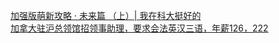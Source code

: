  
[加强版萌新攻略 · 未来篇 （上）| 我在科大挺好的](http://www.dianyue.me/archives/544/wvx47bs2hhnqxw2l/)  
[加拿大驻沪总领馆招领事助理，要求会法英汉三语，年薪126，222](http://www.dianyue.me/archives/105/1adh6qlpfmgst9ub/)